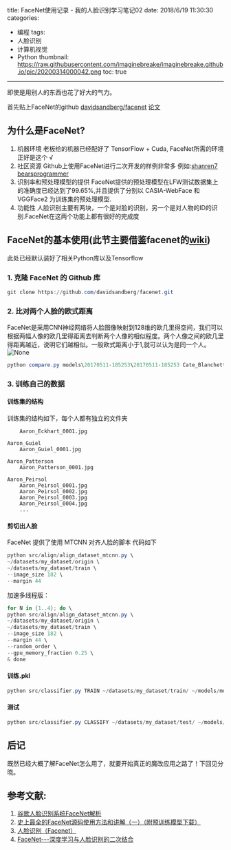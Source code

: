title: FaceNet使用记录 - 我的人脸识别学习笔记02
date: 2018/6/19 11:30:30
categories:
- 编程
tags:
- 人脸识别
- 计算机视觉
- Python
thumbnail: https://raw.githubusercontent.com/imaginebreake/imaginebreake.github.io/pic/20200314000042.png
toc: true
---

即使是用别人的东西也花了好大的气力。

<!-- more -->

首先贴上FaceNet的github [davidsandberg/facenet](https://github.com/davidsandberg/facenet) [论文](https://www.cv-foundation.org/openaccess/content_cvpr_2015/papers/Schroff_FaceNet_A_Unified_2015_CVPR_paper.pdf)

## 为什么是FaceNet?
1. 机器环境
老板给的机器已经配好了 TensorFlow + Cuda, FaceNet所需的环境正好是这个 √
2. 社区资源
Github上使用FaceNet进行二次开发的样例非常多
例如:[shanren7](https://github.com/shanren7/real_time_face_recognition) [bearsprogrammer](https://github.com/bearsprogrammer/real-time-deep-face-recognition/)
3. 识别率和预处理模型的提供
FaceNet提供的预处理模型在LFW测试数据集上的准确度已经达到了99.65%,并且提供了分别以 CASIA-WebFace 和 VGGFace2 为训练集的预处理模型.
4. 功能性
人脸识别主要有两块，一个是对脸的识别，另一个是对人物的ID的识别.FaceNet在这两个功能上都有很好的完成度


## FaceNet的基本使用(此节主要借鉴facenet的[wiki](https://github.com/davidsandberg/facenet/wiki/Train-a-classifier-on-own-images))
此处已经默认装好了相关Python库以及Tensorflow
### 1. 克隆 FaceNet 的 Github 库
```powershell
git clone https://github.com/davidsandberg/facenet.git
```


### 2. 比对两个人脸的欧式距离
FaceNet是采用CNN神经网络将人脸图像映射到128维的欧几里得空间，我们可以根据两幅人像的欧几里得距离去判断两个人像的相似程度。两个人像之间的欧几里得距离越近，说明它们越相似。一般欧式距离小于1,就可以认为是同一个人。
![None](https://raw.githubusercontent.com/imaginebreake/imaginebreake.github.io/pic/2018/0619/999009-20170305161101282-1344836451.png)
```powershell
python compare.py models\20170511-185253\20170511-185253 Cate_Blanchett_0001.png  Cate_Blanchett_0002.png
```


### 3. 训练自己的数据
#### 训练集的结构
训练集的结构如下，每个人都有独立的文件夹
```Aaron_Eckhart
    Aaron_Eckhart_0001.jpg

Aaron_Guiel
    Aaron_Guiel_0001.jpg

Aaron_Patterson
    Aaron_Patterson_0001.jpg

Aaron_Peirsol
    Aaron_Peirsol_0001.jpg
    Aaron_Peirsol_0002.jpg
    Aaron_Peirsol_0003.jpg
    Aaron_Peirsol_0004.jpg
    ...
```
#### 剪切出人脸
FaceNet 提供了使用 MTCNN 对齐人脸的脚本 代码如下
```powershell
python src/align/align_dataset_mtcnn.py \
~/datasets/my_dataset/origin \
~/datasets/my_dataset/train \
--image_size 182 \
--margin 44
```
加速多线程版：
```powershell
for N in {1..4}; do \
python src/align/align_dataset_mtcnn.py \
~/datasets/my_dataset/origin \
~/datasets/my_dataset/train \
--image_size 182 \
--margin 44 \
--random_order \
--gpu_memory_fraction 0.25 \
& done
```
#### 训练.pkl
```powershell
python src/classifier.py TRAIN ~/datasets/my_dataset/train/ ~/models/model-20170216-091149.pb ~/models/my_classifier.pkl --batch_size 1000
```
#### 测试
```powershell
python src/classifier.py CLASSIFY ~/datasets/my_dataset/test/ ~/models/model-20170216-091149.pb ~/models/my_classifier.pkl --batch_size 1000
```

## 后记
既然已经大概了解FaceNet怎么用了，就要开始真正的魔改应用之路了！下回见分晓。

## 参考文献:
1. [谷歌人脸识别系统FaceNet解析](https://zhuanlan.zhihu.com/p/24837264)
2. [史上最全的FaceNet源码使用方法和讲解（一）（附预训练模型下载）](https://blog.csdn.net/u013044310/article/details/79556099)
3. [人脸识别（Facenet）](https://blog.csdn.net/xingwei_09/article/details/79161931)
4. [FaceNet---深度学习与人脸识别的二次结合](https://www.cnblogs.com/xiaohuahua108/p/6505756.html)